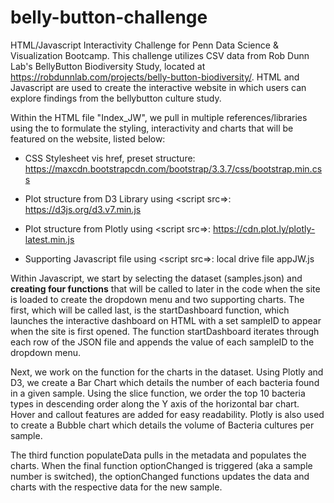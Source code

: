 # belly-button-challenge
HTML/Javascript Interactivity Challenge for Penn Data Science &amp; Visualization Bootcamp.
This challenge utilizes CSV data from Rob Dunn Lab's BellyButton Biodiversity Study, located at https://robdunnlab.com/projects/belly-button-biodiversity/. HTML and Javascript are used to create the interactive website in which users can explore findings from the bellybutton culture study.

Within the HTML file "Index_JW", we pull in multiple references/libraries using the to formulate the styling, interactivity and charts that will be featured on the website, listed below:

- CSS Stylesheet vis href, preset structure: https://maxcdn.bootstrapcdn.com/bootstrap/3.3.7/css/bootstrap.min.css
  
- Plot structure from D3 Library using <script src=>: https://d3js.org/d3.v7.min.js
  
- Plot structure from Plotly using <script src=>: https://cdn.plot.ly/plotly-latest.min.js
  
- Supporting Javascript file using <script src=>: local drive file appJW.js


Within Javascript, we start by selecting the dataset (samples.json) and **creating four functions** that will be called to later in the code when the site is loaded to create the dropdown menu and two supporting charts. The first, which will be called last, is the startDashboard function, which launches the interactive dashboard on HTML with a set sampleID to appear when the site is first opened. 
The function startDashboard iterates through each row of the JSON file and appends the value of each sampleID to the dropdown menu. 

Next, we work on the function for the charts in the dataset. Using Plotly and D3, we create a Bar Chart which details the number of each bacteria found in a given sample. Using the slice function, we order the top 10 bacteria types in descending order along the Y axis of the horizontal bar chart. Hover and callout features are added for easy readability. Plotly is also used to create a Bubble chart which details the volume of Bacteria cultures per sample. 

The third function populateData pulls in the metadata and populates the charts. When the final function optionChanged is triggered (aka a sample number is switched), the optionChanged functions updates the data and charts with the respective data for the new sample.

